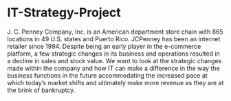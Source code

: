 # IT-Strategy-Project


J. C. Penney Company, Inc. is an American department store chain with 865 locations in 49 U.S. states and Puerto Rico. JCPenney has been an internet retailer since 1994. Despite being an early player in the e-commerce platform, a few strategic changes in its business and operations resulted in a decline in sales and stock value. We want to look at the strategic changes made within the company and how IT can make a difference in the way the business functions in the future accommodating the increased pace at which today’s market shifts and ultimately make more revenue as they are at the brink of bankruptcy.
